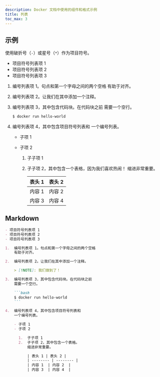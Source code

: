 ```yaml
---
description: Docker 文档中使用的组件和格式示例
title: 列表
toc_max: 3
---
```


## 示例

使用破折号（`-`）或星号（`*`）作为项目符号。

- 项目符号列表项 1
- 项目符号列表项 2
- 项目符号列表项 3

1.  编号列表项 1。句点和第一个字母之间的两个空格
    有助于对齐。

2.  编号列表项 2。让我们在其中添加一个注释。

    > [!NOTE]: 我们做到了！

3.  编号列表项 3，其中包含代码块。在代码块之前
    需要一个空行。

    ```bash
    $ docker run hello-world
    ```

4.  编号列表项 4，其中包含项目符号列表和
    一个编号列表。

    - 子项 1
    - 子项 2

      1.  子子项 1
      2.  子子项 2，其中包含一个表格，因为我们喜欢热闹！
          缩进非常重要。

          | 表头 1 | 表头 2 |
          | -------- | -------- |
          | 内容 1  | 内容 2  |
          | 内容 3  | 内容 4  |

## Markdown

```md
- 项目符号列表项 1
- 项目符号列表项 2
- 项目符号列表项 3

1.  编号列表项 1。句点和第一个字母之间的两个空格
    有助于对齐。

2.  编号列表项 2。让我们在其中添加一个注释。

    > [!NOTE]: 我们做到了！

3.  编号列表项 3，其中包含代码块。在代码块之前
    需要一个空行。

    ```bash
    $ docker run hello-world
    ```

4.  编号列表项 4，其中包含项目符号列表和
    一个编号列表。

    - 子项 1
    - 子项 2

      1.  子子项 1
      2.  子子项 2，其中包含一个表格。
          缩进非常重要。

          | 表头 1 | 表头 2 |
          | -------- | -------- |
          | 内容 1  | 内容 2  |
          | 内容 3  | 内容 4  |
```